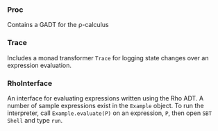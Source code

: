 ### Proc

Contains a GADT for the &rho;-calculus

### Trace
Includes a monad transformer `Trace` for logging state changes over an expression evaluation.

### RhoInterface
An interface for evaluating expressions written using the Rho ADT. A number of sample expressions exist in the `Example` object. To run the interpreter, call `Example.evaluate(P)` on an expression, `P`, then open `SBT Shell` and type `run`.

